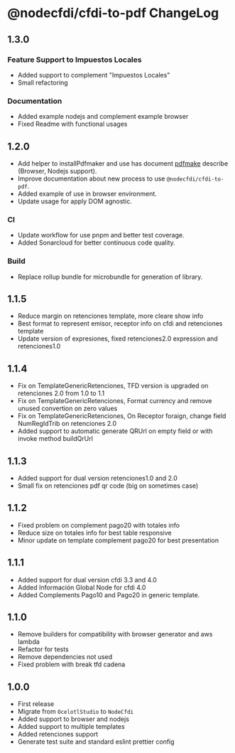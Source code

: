 # @nodecfdi/cfdi-to-pdf ChangeLog

## 1.3.0

### Feature Support to Impuestos Locales

- Added support to complement "Impuestos Locales"
- Small refactoring

### Documentation

- Added example nodejs and complement example browser
- Fixed Readme with functional usages

## 1.2.0

- Add helper to installPdfmaker and use has document [pdfmake](https://pdfmake.github.io/docs/0.1/getting-started/) describe (Browser, Nodejs support).
- Improve documentation about new process to use `@nodecfdi/cfdi-to-pdf`.
- Added example of use in browser environment.
- Update usage for apply DOM agnostic.

### CI

- Update workflow for use pnpm and better test coverage.
- Added Sonarcloud for better continuous code quality.

### Build

- Replace rollup bundle for microbundle for generation of library.

## 1.1.5

- Reduce margin on retenciones template, more cleare show info
- Best format to represent emisor, receptor info on cfdi and retenciones template
- Update version of expresiones, fixed retenciones2.0 expression and retenciones1.0

## 1.1.4

- Fix on TemplateGenericRetenciones, TFD version is upgraded on retenciones 2.0 from 1.0 to 1.1
- Fix on TemplateGenericRetenciones, Format currency and remove unused convertion on zero values
- Fix on TemplateGenericRetenciones, On Receptor foraign, change field NumRegIdTrib on retenciones 2.0
- Added support to automatic generate QRUrl on empty field or with invoke method buildQrUrl

## 1.1.3

- Added support for dual version retenciones1.0 and 2.0
- Small fix on retenciones pdf qr code (big on sometimes case)

## 1.1.2

- Fixed problem on complement pago20 with totales info
- Reduce size on totales info for best table responsive
- Minor update on template complement pago20 for best presentation

## 1.1.1

- Added support for dual version cfdi 3.3 and 4.0
- Added Información Global Node for cfdi 4.0
- Added Complements Pago10 and Pago20 in generic template.

## 1.1.0

- Remove builders for compatibility with browser generator and aws lambda
- Refactor for tests
- Remove dependencies not used
- Fixed problem with break tfd cadena

## 1.0.0

- First release
- Migrate from `OcelotlStudio` to `NodeCfdi`
- Added support to browser and nodejs
- Added support to multiple templates
- Added retenciones support
- Generate test suite and standard eslint prettier config
